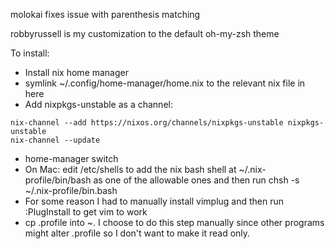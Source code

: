 molokai fixes issue with parenthesis matching

robbyrussell is my customization to the default oh-my-zsh theme

To install:
- Install nix home manager
- symlink ~/.config/home-manager/home.nix to the relevant nix file in here
- Add nixpkgs-unstable as a channel:
```
nix-channel --add https://nixos.org/channels/nixpkgs-unstable nixpkgs-unstable
nix-channel --update
```
- home-manager switch
- On Mac: edit /etc/shells to add the nix bash shell at ~/.nix-profile/bin/bash as one of the allowable ones and then run chsh -s ~/.nix-profile/bin.bash
- For some reason I had to manually install vimplug and then run :PlugInstall to get vim to work
- cp .profile into ~. I choose to do this step manually since other programs might alter .profile so I don't want to make it read only.
